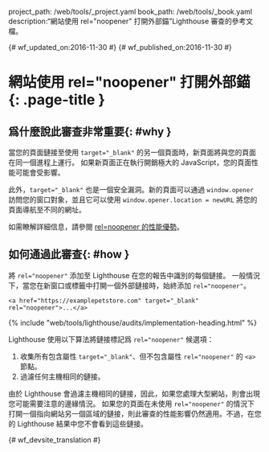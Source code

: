 project_path: /web/tools/_project.yaml
book_path: /web/tools/_book.yaml
description:“網站使用 rel="noopener" 打開外部錨”Lighthouse 審查的參考文檔。

{# wf_updated_on:2016-11-30 #}
{# wf_published_on:2016-11-30 #}

# 網站使用 rel="noopener" 打開外部錨 {: .page-title }

## 爲什麼說此審查非常重要{: #why }

當您的頁面鏈接至使用 `target="_blank"` 的另一個頁面時，新頁面將與您的頁面在同一個進程上運行。
如果新頁面正在執行開銷極大的 JavaScript，您的頁面性能可能會受影響。


此外，`target="_blank"` 也是一個安全漏洞。新的頁面可以通過 `window.opener` 訪問您的窗口對象，並且它可以使用 `window.opener.location = newURL` 將您的頁面導航至不同的網址。



如需瞭解詳細信息，請參閱 [rel=noopener 的性能優勢][jake]。

[jake]: https://jakearchibald.com/2016/performance-benefits-of-rel-noopener/

## 如何通過此審查{: #how }

將 `rel="noopener"` 添加至 Lighthouse 在您的報告中識別的每個鏈接。
一般情況下，當您在新窗口或標籤中打開一個外部鏈接時，始終添加 `rel="noopener"`。


    <a href="https://examplepetstore.com" target="_blank" rel="noopener">...</a>

{% include "web/tools/lighthouse/audits/implementation-heading.html" %}

Lighthouse 使用以下算法將鏈接標記爲 `rel="noopener"` 候選項：


1. 收集所有包含屬性 `target="_blank"`、但不包含屬性 `rel="noopener"` 的 `<a>` 節點。
1. 過濾任何主機相同的鏈接。


由於 Lighthouse 會過濾主機相同的鏈接，因此，如果您處理大型網站，則會出現您可能需要注意的邊緣情況。
如果您的頁面在未使用 `rel="noopener"` 的情況下打開一個指向網站另一個區域的鏈接，則此審查的性能影響仍然適用。不過，在您的 Lighthouse 結果中您不會看到這些鏈接。



{# wf_devsite_translation #}
